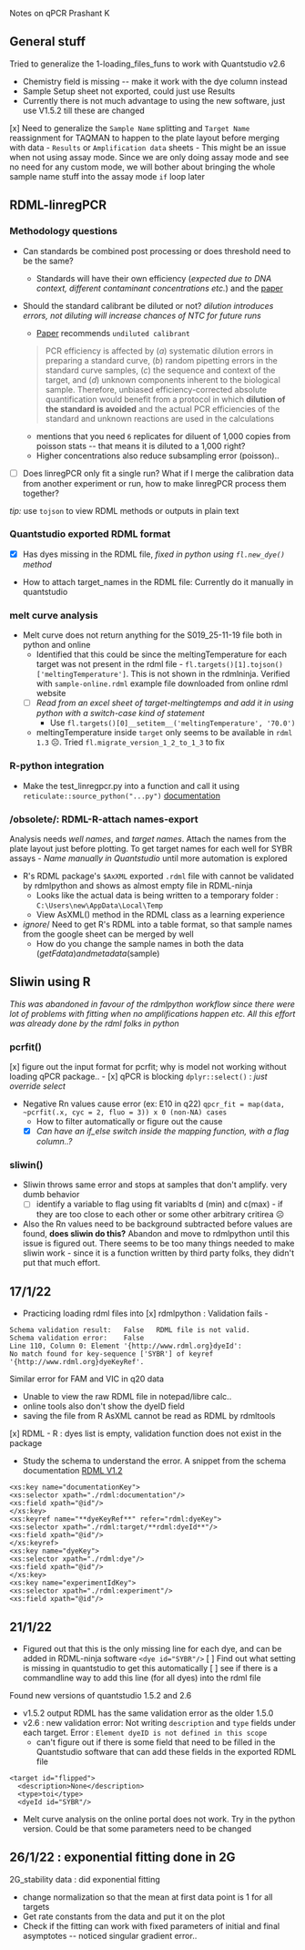 Notes on qPCR
Prashant K

## General stuff

Tried to generalize the 1-loading_files_funs to work with Quantstudio v2.6
- Chemistry field is missing -- make it work with the dye column instead
- Sample Setup sheet not exported, could just use Results
- Currently there is not much advantage to using the new software, just use V1.5.2 till these are changed
 
[x] Need to generalize the `Sample Name` splitting and `Target Name` reassignment for TAQMAN to happen to the plate layout before merging with data - `Results` or `Amplification data` sheets
	- This might be an issue when not using assay mode. Since we are only doing assay mode and see no need for any custom mode, we will bother about bringing the whole sample name stuff into the assay mode `if` loop later


## RDML-linregPCR  
### Methodology questions
- Can standards be combined post processing or does threshold need to be the same?
	- Standards will have their own efficiency (_expected due to DNA context, different contaminant concentrations etc._) and the [paper](https://academic-oup-com.ezproxy.rice.edu/clinchem/article/67/6/829/6247760?login=true) 
- Should the standard calibrant be diluted or not? _dilution introduces errors, not diluting will increase chances of NTC for future runs_
	- [Paper](https://academic-oup-com.ezproxy.rice.edu/clinchem/article/67/6/829/6247760?login=true)  recommends `undiluted calibrant` 
	
	> PCR efficiency is affected by (_a_) systematic dilution errors in preparing a standard curve, (_b_) random pipetting errors in the standard curve samples, (_c_) the sequence and context of the target, and (_d_) unknown components inherent to the biological sample. Therefore, unbiased efficiency-corrected absolute quantification would benefit from a protocol in which **dilution of the standard is avoided** and the actual PCR efficiencies of the standard and unknown reactions are used in the calculations
	
	- mentions that you need `6` replicates for diluent of 1,000 copies from poisson stats -- that means it is diluted to a 1,000 right?
	- Higher concentrations also reduce subsampling error (poisson)..

- [ ] Does linregPCR only fit a single run? What if I merge the calibration data from another experiment or run, how to make linregPCR process them together?

_tip:_ use `tojson` to view RDML methods or outputs in plain text

### Quantstudio exported RDML format
- [x] Has dyes missing in the RDML file, _fixed in python using `fl.new_dye()` method_
- How to attach target_names in the RDML file: Currently do it manually in quantstudio


### melt curve analysis

- Melt curve does not return anything for the S019_25-11-19 file both in python and online
	- Identified that this could be since the meltingTemperature for each target was not present in the rdml file - `fl.targets()[1].tojson()['meltingTemperature']`. This is not shown in the rdmlninja. Verified with `sample-online.rdml` example file downloaded from online rdml website
	- [ ] _Read from an excel sheet of target-meltingtemps and add it in using python with a switch-case kind of statement_
		- Use `fl.targets()[0]__setitem__('meltingTemperature', '70.0')`
	- meltingTemperature inside `target` only seems to be available in `rdml 1.3` ☹. Tried `fl.migrate_version_1_2_to_1_3` to fix


### R-python integration
- Make the test_linregpcr.py into a function and call it using `reticulate::source_python("...py")` [documentation](https://rstudio.github.io/reticulate/#sourcing-python-scripts)


### /obsolete/: RDML-R-attach names-export
Analysis needs _well names_, and _target names_. Attach the names from the plate layout just before plotting. To get target names for each well for SYBR assays -  _Name manually in Quantstudio_ until more automation is explored
- R's RDML package's `$AxXML` exported `.rdml` file with  cannot be validated by rdmlpython and shows as almost empty file in RDML-ninja
	- Looks like the actual data is being written to a temporary folder : `C:\Users\new\AppData\Local\Temp`
	- View AsXML() method in the RDML class as a learning experience
- _ignore_/ Need to get R's RDML into a table format, so that sample names from the google sheet can be merged by well
  - How do you change the sample names in both the data ($getFdata) and metadata ($sample)


## Sliwin using R
_This was abandoned in favour of the rdmlpython workflow since there were lot of problems with fitting when no amplifications happen etc. All this effort was already done by the rdml folks in python_

### pcrfit()
[x] figure out the input format for pcrfit; why is model not working without loading qPCR package..
	- [x] qPCR is blocking `dplyr::select()` : _just override select_
- Negative Rn values cause error (ex: E10 in q22)
	 `qpcr_fit = map(data, ~pcrfit(.x, cyc = 2, fluo = 3)) x 0 (non-NA) cases`
	- How to filter automatically or figure out the cause 
	-[x] _Can have an if_else switch inside the mapping function, with a flag column..?_

### sliwin()	
- Sliwin throws same error and stops at samples that don't amplify. very dumb behavior
	- [ ] identify a variable to flag using fit variablts d (min) and c(max) - if they are too close to each other or some other arbitrary critirea ☹
- Also the Rn values need to be background subtracted before values are found, **does sliwin do this?** 
Abandon and move to rdmlpython until this issue is figured out. There seems to be too many things needed to make sliwin work - since it is a function written by third party folks, they didn't put that much effort.


## 17/1/22
- Practicing loading rdml files into 
[x] rdmlpython : Validation fails - 

```
Schema validation result:	False	RDML file is not valid.
Schema validation error:	False	
Line 110, Column 0: Element '{http://www.rdml.org}dyeId': 
No match found for key-sequence ['SYBR'] of keyref '{http://www.rdml.org}dyeKeyRef'.  
```

Similar error for FAM and VIC in q20 data

- Unable to view the raw RDML file in notepad/libre calc..
- online tools also don't show the dyeID field
- saving the file from R AsXML cannot be read as RDML by rdmltools

[x] RDML - R : dyes list is empty, validation function does not exist in the package

- Study the schema to understand the error. A snippet from the schema documentation [RDML V1.2](http://rdml.org/files/rdml/RDML_v1_2_REC.xsd)

```
<xs:key name="documentationKey">
<xs:selector xpath="./rdml:documentation"/>
<xs:field xpath="@id"/>
</xs:key>
<xs:keyref name="**dyeKeyRef**" refer="rdml:dyeKey">
<xs:selector xpath="./rdml:target/**rdml:dyeId**"/>
<xs:field xpath="@id"/>
</xs:keyref>
<xs:key name="dyeKey">
<xs:selector xpath="./rdml:dye"/>
<xs:field xpath="@id"/>
</xs:key>
<xs:key name="experimentIdKey">
<xs:selector xpath="./rdml:experiment"/>
<xs:field xpath="@id"/>
```

## 21/1/22

- Figured out that this is the only missing line for each dye, and can be added in RDML-ninja software
`<dye id="SYBR"/>`
[ ] Find out what setting is missing in quantstudio to get this automatically
[ ] see if there is a commandline way to add this line (for all dyes) into the rdml file

Found new versions of quantstudio 1.5.2 and 2.6
- v1.5.2 output RDML has the same validation error as the older 1.5.0
- v2.6 : new validation error: Not writing `description` and `type`  fields under each target. Error : `Element dyeID is not defined in this scope`
    - can't figure out if there is some field that need to be filled in the Quantstudio software that can add these fields in the exported RDML file

```
<target id="flipped">
  <description>None</description>
  <type>toi</type>
  <dyeId id="SYBR"/>
```


- Melt curve analysis on the online portal does not work. Try in the python version. Could be that some parameters need to be changed

## 26/1/22 : exponential fitting done in 2G

2G_stability data : did exponential fitting
- change normalization so that the mean at first data point is 1 for all targets
- Get rate constants from the data and put it on the plot
- Check if the fitting can work with fixed parameters of initial and final asymptotes -- noticed singular gradient error..
